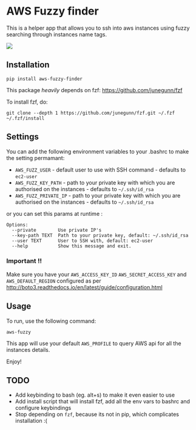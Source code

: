 # AWS Fuzzy finder

This is a helper app that allows you to ssh into aws instances using fuzzy searching through instances name tags.

![](https://raw.github.com/pmazurek/aws-fuzzy-finder/master/demo.gif)

## Installation

`pip install aws-fuzzy-finder`

This package _heavily_ depends on fzf: https://github.com/junegunn/fzf

To install fzf, do:
```
git clone --depth 1 https://github.com/junegunn/fzf.git ~/.fzf
~/.fzf/install
```

## Settings

You can add the following environment variables to your .bashrc to make the setting permamant:

- `AWS_FUZZ_USER` - default user to use with SSH command - defaults to `ec2-user`
- `AWS_FUZZ_KEY_PATH` - path to your private key with which you are authorised on the instances - defaults to `~/.ssh/id_rsa`
- `AWS_FUZZ_PRIVATE_IP` - path to your private key with which you are authorised on the instances - defaults to `~/.ssh/id_rsa`

or you can set this params at runtime :

```
Options:
  --private        Use private IP's
  --key-path TEXT  Path to your private key, default: ~/.ssh/id_rsa
  --user TEXT      User to SSH with, default: ec2-user
  --help           Show this message and exit.
```

### Important !!
Make sure you have your `AWS_ACCESS_KEY_ID` `AWS_SECRET_ACCESS_KEY` and `AWS_DEFAULT_REGION` configured as per http://boto3.readthedocs.io/en/latest/guide/configuration.html

## Usage

To run, use the following command:

`aws-fuzzy`

This app will use your default `AWS_PROFILE` to query AWS api for all the instances details.

Enjoy!

## TODO
- Add keybinding to bash (eg. alt+s) to make it even easier to use
- Add install script that will install fzf, add all the env vars to bashrc and configure keybindings
- Stop depending on `fzf`, because its not in pip, which complicates installation :(
